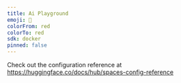 ```yaml
---
title: Ai Playground
emoji: 🦀
colorFrom: red
colorTo: red
sdk: docker
pinned: false
---
```


Check out the configuration reference at https://huggingface.co/docs/hub/spaces-config-reference
